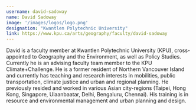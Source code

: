 ```yaml
---
username: david-sadoway 
name: David Sadoway 
image: '/images/logos/logo.png'
designation: "Kwantlen Polytechnic University"
link: https://www.kpu.ca/arts/geography/faculty/david-sadoway 
---
```


David is a faculty member at Kwantlen Polytechnic University (KPU), cross-appointed to Geography and the Environment, as well as Policy Studies. Currently he is an advising faculty team member to the KPU Climate+Challenge. He is a former resident of Northern Vancouver Island and currently has teaching and research interests in mobilities, public transportation, climate justice and urban and regional planning.  He previously resided and worked in various Asian city-regions (Taipei, Hong Kong, Singapore, Ulaanbaatar, Delhi, Bengaluru, Chennai). His training is in resource and environmental management and urban planning and design.